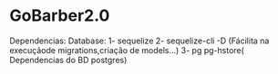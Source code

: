 # GoBarber2.0

Dependencias:
Database:
1- sequelize
2- sequelize-cli -D (Fácilita na execuçãode migrations,criação de models...)
3- pg pg-hstore( Dependencias do BD postgres)
